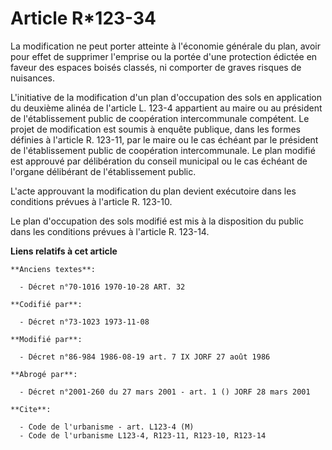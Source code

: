 # Article R*123-34

La modification ne peut porter atteinte à l'économie générale du plan, avoir pour effet de supprimer l'emprise ou la portée
d'une protection édictée en faveur des espaces boisés classés, ni comporter de graves risques de nuisances.

L'initiative de la modification d'un plan d'occupation des sols en application du deuxième alinéa de l'article L. 123-4
appartient au maire ou au président de l'établissement public de coopération intercommunale compétent. Le projet de
modification est soumis à enquête publique, dans les formes définies à l'article R. 123-11, par le maire ou le cas échéant
par le président de l'établissement public de coopération intercommunale. Le plan modifié est approuvé par délibération du
conseil municipal ou le cas échéant de l'organe délibérant de l'établissement public.

L'acte approuvant la modification du plan devient exécutoire dans les conditions prévues à l'article R. 123-10.

Le plan d'occupation des sols modifié est mis à la disposition du public dans les conditions prévues à l'article R. 123-14.

**Liens relatifs à cet article**

	**Anciens textes**:

	  - Décret n°70-1016 1970-10-28 ART. 32

	**Codifié par**:

	  - Décret n°73-1023 1973-11-08

	**Modifié par**:

	  - Décret n°86-984 1986-08-19 art. 7 IX JORF 27 août 1986

	**Abrogé par**:

	  - Décret n°2001-260 du 27 mars 2001 - art. 1 () JORF 28 mars 2001

	**Cite**:

	  - Code de l'urbanisme - art. L123-4 (M)
	  - Code de l'urbanisme L123-4, R123-11, R123-10, R123-14
